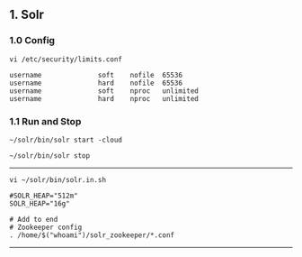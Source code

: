 ## 1. Solr

### 1.0 Config

```
vi /etc/security/limits.conf

username              soft    nofile  65536
username              hard    nofile  65536
username              soft    nproc   unlimited
username              hard    nproc   unlimited
```

### 1.1 Run and Stop
```
~/solr/bin/solr start -cloud
```
```
~/solr/bin/solr stop
```
<hr/>

```
vi ~/solr/bin/solr.in.sh

#SOLR_HEAP="512m"
SOLR_HEAP="16g"

# Add to end
# Zookeeper config
. /home/$("whoami")/solr_zookeeper/*.conf
```

<hr/>
